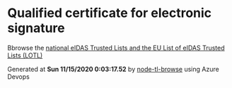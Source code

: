 # Qualified certificate for electronic signature 
 Bbrowse the [national eIDAS Trusted Lists and the EU List of eIDAS Trusted Lists (LOTL)](https://webgate.ec.europa.eu/tl-browser/#/) 
 
 
Generated at **Sun 11/15/2020  0:03:17.52** by [node-tl-browse](https://github.com/ymedlop/node-tl-browser) using Azure Devops 
